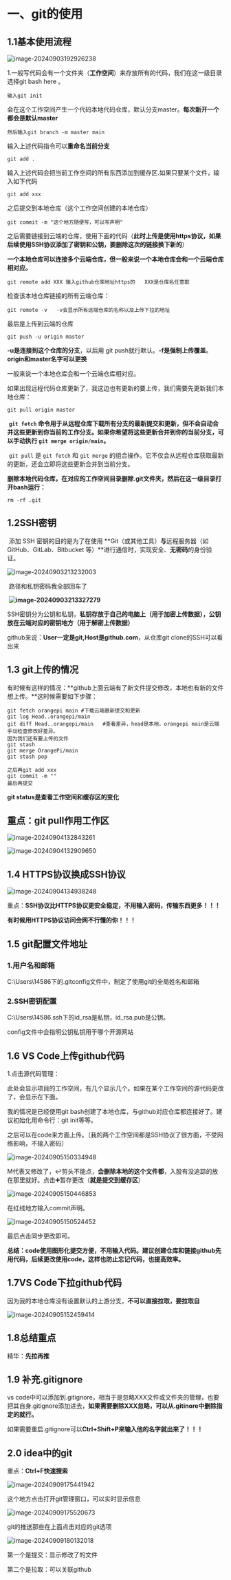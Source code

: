 # 一、git的使用

## 1.1基本使用流程

![image-20240903192926238](C:\Users\14586\AppData\Roaming\Typora\typora-user-images\image-20240903192926238.png)

1.一般写代码会有一个文件夹（**工作空间**）来存放所有的代码，我们在这一级目录选择git bash here 。

```
输入git init
```

会在这个工作空间产生一个代码本地代码仓库，默认分支master。**每次新开一个都会是默认master**

```
然后输入git branch -m master main
```

输入上述代码指令可以**重命名当前分支**

```
git add .
```

输入上述代码会把当前工作空间的所有东西添加到缓存区.如果只要某个文件，输入如下代码

```
git add xxx
```

之后提交到本地仓库（这个工作空间创建的本地仓库）

```
git commit -m "这个地方随便写，可以写声明"
```

之后需要链接到云端的仓库，使用下面的代码（**此时上传是使用https协议，如果后续使用SSH协议添加了密钥和公钥，要删除这次的链接换下新的**）

**一个本地仓库可以连接多个云端仓库，但一般来说一个本地仓库会和一个云端仓库相对应。**

```
git remote add XXX 输入github仓库地址https的   XXX是仓库名任意取
```

检查该本地仓库链接的所有云端仓库：

```
git remote -v   -v会显示所有远端仓库的名称以及上传下拉的地址
```

最后是上传到云端的仓库

```
git push -u origin master
```

**-u是连接到这个仓库的分支**，以后用 git push就行默认。**-f是强制上传覆盖**。**origin和master名字可以更换**

一般来说一个本地仓库会和一个云端仓库相对应。

如果出现远程代码仓库更新了，我这边也有更新的要上传，我们需要先更新我们本地仓库：

```
git pull origin master
```

​	**`git fetch` 命令用于从远程仓库下载所有分支的最新提交和更新，但不会自动合并这些更新到你当前的工作分支。如果你希望将这些更新合并到你的当前分支，可以手动执行 `git merge origin/main`。**

​	`git pull` 是 `git fetch` 和 `git merge` 的组合操作。它不仅会从远程仓库获取最新的更新，还会立即将这些更新合并到当前分支。

**删除本地代码仓库，在对应的工作空间目录删除.git文件夹，然后在这一级目录打开bash运行：**

```
rm -rf .git
```



## 1.2SSH密钥

​	添加 SSH 密钥的目的是为了在使用 **Git（或其他工具）**与**远程服务器（如 GitHub、GitLab、Bitbucket 等）**进行通信时，实现安全、**无密码**的身份验证。

![image-20240903213232003](C:\Users\14586\AppData\Roaming\Typora\typora-user-images\image-20240903213232003.png)

​			路径和私钥密码我全部回车了

​                 **![image-20240903213327279](C:\Users\14586\AppData\Roaming\Typora\typora-user-images\image-20240903213327279.png)**

​	SSH密钥分为公钥和私钥，**私钥存放于自己的电脑上（用于加密上传数据），公钥放在云端对应的密钥地方（用于解密上传数据）**

​	github来说：**User一定是git,Host是github.com**，从仓库git clone的SSH可以看出来

## 1.3 git上传的情况

​	有时候有这样的情况：**github上面云端有了新文件提交修改，本地也有新的文件想上传。**这时候需要如下步骤：

```
git fetch orangepi main #下载云端最新提交和更新
git log Head..orangepi/main
git diff Head..orangepi/main   #查看差异，head是本地，orangepi main是云端
手动检查修改好差异。
因为我们还有要上传的文件
git stash
git merge OrangePi/main
git stash pop

之后再git add xxx
git commit -m ""
最后再提交
```

**git status是查看工作空间和缓存区的变化**

## 重点：git pull作用工作区

![image-20240904132843261](C:\Users\14586\AppData\Roaming\Typora\typora-user-images\image-20240904132843261.png)

![image-20240904132909650](C:\Users\14586\AppData\Roaming\Typora\typora-user-images\image-20240904132909650.png)

## 1.4 HTTPS协议换成SSH协议

![image-20240904134938248](C:\Users\14586\AppData\Roaming\Typora\typora-user-images\image-20240904134938248.png)

重点：**SSH协议比HTTPS协议更安全稳定，不用输入密码，传输东西更多！！！**

**有时候用HTTPS协议访问会网不行懂的你！！！**

## 1.5 git配置文件地址

### 1.用户名和邮箱

C:\Users\14586下的.gitconfig文件中，制定了使用git的全局姓名和邮箱

### 2.SSH密钥配置

C:\Users\14586\.ssh下的id_rsa是私钥，id_rsa.pub是公钥。

config文件中会指明公钥私钥用于哪个开源网站

## 1.6 VS Code上传github代码

1.点击源代码管理：

​	此处会显示项目的工作空间，有几个显示几个。如果在某个工作空间的源代码更改了，会显示在下面。

我的情况是已经使用git bash创建了本地仓库，与github对应仓库都连接好了。建议初始化用命令行：git init等等。

之后可以在code来方面上传。（我的两个工作空间都是SSH协议了很方面，不受网络影响，不输入密码）

![image-20240905150334948](C:\Users\14586\AppData\Roaming\Typora\typora-user-images\image-20240905150334948.png)

M代表又修改了，↩︎剪头不能点，**会删除本地的这个文件都**，入股有没追踪的放在那里就好。点击➕暂存更改（**就是提交到缓存区**）

![image-20240905150446853](C:\Users\14586\AppData\Roaming\Typora\typora-user-images\image-20240905150446853.png)

在红线地方输入commit声明。

![image-20240905150524452](C:\Users\14586\AppData\Roaming\Typora\typora-user-images\image-20240905150524452.png)

最后点击同步更改即可。

​	**总结：code使用图形化提交方便，不用输入代码。建议创建仓库和链接github先用代码，后续更改使用code，这样也防止忘记代码，也提高效率。**

## 1.7VS Code下拉github代码

​	因为我的本地仓库没有设置默认的上游分支，**不可以直接拉取，要拉取自**

![image-20240905152459414](C:\Users\14586\AppData\Roaming\Typora\typora-user-images\image-20240905152459414.png)

## 1.8总结重点

精华：**先拉再推**

## 1.9 补充.gitignore

vs code中可以添加到.gitignore，相当于是忽略XXX文件或文件夹的管理，也要把其自身.gitignore添加进去，**如果需要删除XXX忽略，可以从.gitinore中删除指定的就行。**

如果需要重启.gitignore可以**Ctrl+Shift+P来输入他的名字就出来了！！！**

## 2.0 idea中的git

重点：**Ctrl+F快速搜索**

![image-20240909175441942](C:\Users\14586\AppData\Roaming\Typora\typora-user-images\image-20240909175441942.png)

这个地方点击打开git管理窗口，可以实时显示信息

![image-20240909175520673](C:\Users\14586\AppData\Roaming\Typora\typora-user-images\image-20240909175520673.png)

git的推送那些在上面点击对应的git选项

![image-20240909180132018](C:\Users\14586\AppData\Roaming\Typora\typora-user-images\image-20240909180132018.png)

第一个是提交：显示修改了的文件

第二个是拉取：可以关联github
